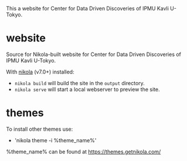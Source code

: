 This a website for Center for Data Driven Discoveries of IPMU Kavli U-Tokyo.

website
=======

Source for Nikola-built website for Center for Data Driven Discoveries of IPMU Kavli U-Tokyo.

With [nikola](http://getnikola.com) (v7.0+) installed:

- `nikola build` will build the site in the `output` directory.
- `nikola serve` will start a local webserver to preview the site.

themes
======
To install other themes use:
- 'nikola theme -i %theme_name%'

%theme_name% can be found at https://themes.getnikola.com/
